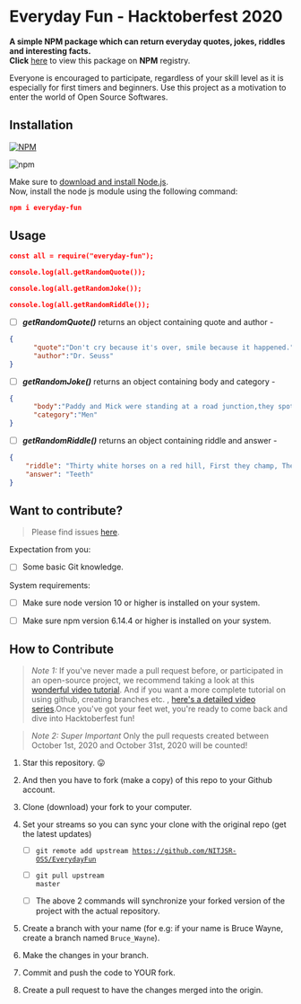 # Everyday Fun - Hacktoberfest 2020

<b>A simple NPM package which can return everyday quotes, jokes, riddles and interesting facts.<br></b>
<b>Click</b> [here](https://www.npmjs.com/package/everyday-fun) to view this package on <b>NPM</b> registry.

Everyone is encouraged to participate, regardless of your skill level as it is especially for first timers and beginners.
Use this project as a motivation to enter the world of Open Source Softwares.

## Installation

[![NPM](https://nodei.co/npm/everyday-fun.png?compact=true&stars=true)](https://nodei.co/npm/everyday-fun/)

![npm](https://img.shields.io/npm/dy/everyday-fun?style=for-the-badge)

Make sure to [download and install Node.js](https://nodejs.org/en/download/).<br>
Now, install the node js module using the following command:<br>
```json
npm i everyday-fun
```

## Usage

```json
const all = require("everyday-fun");

console.log(all.getRandomQuote());

console.log(all.getRandomJoke());

console.log(all.getRandomRiddle());
```

- [ ] <b><i>getRandomQuote()</i></b> returns an object containing quote and author -<br>
```json
{
      "quote":"Don't cry because it's over, smile because it happened.",
      "author":"Dr. Seuss"
}
```
- [ ] <b><i>getRandomJoke()</i></b> returns an object containing body and category -<br>
```json
{
      "body":"Paddy and Mick were standing at a road junction,they spotted a truck carrying aload of rolled up lawn turfPaddy says to Mick \"aye thats what i,m going to do when I win the lottery\"Mick says \"whats that then Paddy?\"Paddy replies \"send my grass away forcutting\".",
      "category":"Men"
}
```
- [ ] <b><i>getRandomRiddle()</i></b> returns an object containing riddle and answer -<br>
```json
{
    "riddle": "Thirty white horses on a red hill, First they champ, Then they stamp, Then they stand still. ",
    "answer": "Teeth"
}
```

## Want to contribute?

>  Please find issues [here](https://github.com/NITJSR-OSS/EverydayFun/issues).

Expectation from you:

- [ ] Some basic Git knowledge.  

System requirements:

- [ ] Make sure node version 10 or higher is installed on your system.

- [ ] Make sure npm version 6.14.4 or higher is installed on your system.



## How to Contribute

  

>  *Note 1:* If you've never made a pull request before, or participated in an open-source project, we recommend taking a look at this [wonderful video tutorial](https://youtu.be/ZI2D0CI4TXs). And if you want a more complete tutorial on using github, creating branches etc. , [here's a detailed video series](https://www.youtube.com/watch?v=3RjQznt-8kE&list=PL4cUxeGkcC9goXbgTDQ0n_4TBzOO0ocPR).Once you've got your feet wet, you're ready to come back and dive into Hacktoberfest fun!

  

>  *Note 2:*  *Super Important* Only the pull requests created between October 1st, 2020 and October 31st, 2020 will be counted!

  
1. Star this repository. :stuck_out_tongue:

2. And then you have to fork (make a copy) of this repo to your Github account.

3. Clone (download) your fork to your computer.

4. Set your streams so you can sync your clone with the original repo (get the latest updates)

	- [ ] <code>git remote add upstream https://github.com/NITJSR-OSS/EverydayFun</code>

	- [ ] <code>git pull upstream master</code>

	- [ ] The above 2 commands will synchronize your forked version of the project with the actual repository.

5. Create a branch with your name (for e.g: if your name is Bruce Wayne, create a branch named `Bruce_Wayne`).

6. Make the changes in your branch.

7. Commit and push the code to YOUR fork.

8. Create a pull request to have the changes merged into the origin.
